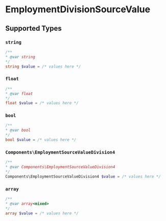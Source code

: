 # EmploymentDivisionSourceValue


## Supported Types

### `string`

```php
/**
* @var string
*/
string $value = /* values here */
```

### `float`

```php
/**
* @var float
*/
float $value = /* values here */
```

### `bool`

```php
/**
* @var bool
*/
bool $value = /* values here */
```

### `Components\EmploymentSourceValueDivision4`

```php
/**
* @var Components\EmploymentSourceValueDivision4
*/
Components\EmploymentSourceValueDivision4 $value = /* values here */
```

### `array`

```php
/**
* @var array<mixed>
*/
array $value = /* values here */
```

